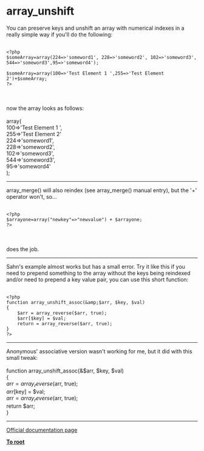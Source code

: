 # array_unshift



You can preserve keys and unshift an array with numerical indexes in a really simple way if you&apos;ll do the following:<br><br>

```
<?php
$someArray=array(224=>'someword1', 228=>'someword2', 102=>'someword3', 544=>'someword3',95=>'someword4');

$someArray=array(100=>'Test Element 1 ',255=>'Test Element 2')+$someArray;
?>
```
<br><br>now the array looks as follows:<br><br>array(<br>100=&gt;&apos;Test Element 1 &apos;,<br>255=&gt;&apos;Test Element 2&apos;<br>224=&gt;&apos;someword1&apos;,<br>228=&gt;&apos;someword2&apos;,<br>102=&gt;&apos;someword3&apos;,<br>544=&gt;&apos;someword3&apos;,<br>95=&gt;&apos;someword4&apos;<br>);  

---

array_merge() will also reindex (see array_merge() manual entry), but the &apos;+&apos; operator won&apos;t, so...<br><br>

```
<?php
$arrayone=array("newkey"=>"newvalue") + $arrayone;
?>
```
<br><br>does the job.  

---

Sahn&apos;s example almost works but has a small error. Try it like this if you need to prepend something to the array without the keys being reindexed and/or need to prepend a key value pair, you can use this short function: <br><br>

```
<?php 
function array_unshift_assoc(&amp;$arr, $key, $val) 
{ 
    $arr = array_reverse($arr, true); 
    $arr[$key] = $val; 
    return = array_reverse($arr, true); 
} 
?>
```
  

---

Anonymous&apos; associative version wasn&apos;t working for me, but it did with this small tweak:<br><br>function array_unshift_assoc(&amp;$arr, $key, $val) <br>{ <br>    $arr = array_reverse($arr, true); <br>    $arr[$key] = $val; <br>    $arr = array_reverse($arr, true); <br>    return $arr;<br>}  

---

[Official documentation page](https://www.php.net/manual/en/function.array-unshift.php)

**[To root](/README.md)**